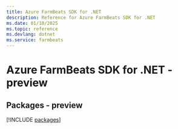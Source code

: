 ```yaml
---
title: Azure FarmBeats SDK for .NET
description: Reference for Azure FarmBeats SDK for .NET
ms.date: 01/10/2025
ms.topic: reference
ms.devlang: dotnet
ms.service: farmbeats
---
```

# Azure FarmBeats SDK for .NET - preview
## Packages - preview
[!INCLUDE [packages](farmbeats-index.md)]